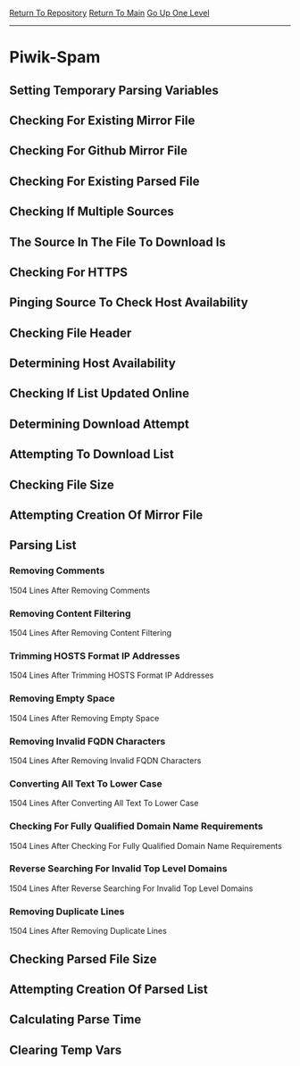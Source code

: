 [Return To Repository](https://github.com/deathbybandaid/piholeparser/)
[Return To Main](https://github.com/deathbybandaid/piholeparser/blob/master/RecentRunLogs/Mainlog.md)
[Go Up One Level](https://github.com/deathbybandaid/piholeparser/blob/master/RecentRunLogs/TopLevelScripts/30-Processing-External-Blacklists.md)
____________________________________
# Piwik-Spam
## Setting Temporary Parsing Variables
## Checking For Existing Mirror File
## Checking For Github Mirror File
## Checking For Existing Parsed File
## Checking If Multiple Sources
## The Source In The File To Download Is
## Checking For HTTPS
## Pinging Source To Check Host Availability
## Checking File Header
## Determining Host Availability
## Checking If List Updated Online
## Determining Download Attempt
## Attempting To Download List
## Checking File Size
## Attempting Creation Of Mirror File
## Parsing List
### Removing Comments
1504 Lines After Removing Comments
### Removing Content Filtering
1504 Lines After Removing Content Filtering
### Trimming HOSTS Format IP Addresses
1504 Lines After Trimming HOSTS Format IP Addresses
### Removing Empty Space
1504 Lines After Removing Empty Space
### Removing Invalid FQDN Characters
1504 Lines After Removing Invalid FQDN Characters
### Converting All Text To Lower Case
1504 Lines After Converting All Text To Lower Case
### Checking For Fully Qualified Domain Name Requirements
1504 Lines After Checking For Fully Qualified Domain Name Requirements
### Reverse Searching For Invalid Top Level Domains
1504 Lines After Reverse Searching For Invalid Top Level Domains
### Removing Duplicate Lines
1504 Lines After Removing Duplicate Lines
## Checking Parsed File Size
## Attempting Creation Of Parsed List
## Calculating Parse Time
## Clearing Temp Vars
